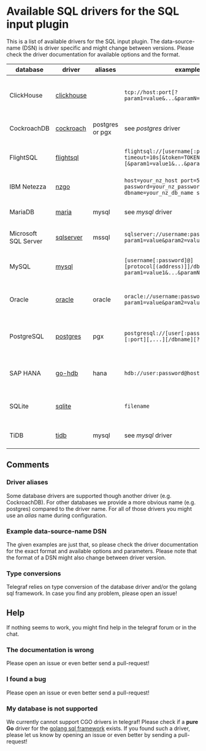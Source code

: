 # Available SQL drivers for the SQL input plugin

This is a list of available drivers for the SQL input plugin. The data-source-name (DSN) is driver specific and
might change between versions. Please check the driver documentation for available options and the format.

| database             | driver                                                    | aliases         | example DSN                                                                                                      | comment                                                                                                               |
| -------------------- | --------------------------------------------------------- | --------------- |------------------------------------------------------------------------------------------------------------------| --------------------------------------------------------------------------------------------------------------------- |
| ClickHouse           | [clickhouse](https://github.com/ClickHouse/clickhouse-go) |                 | `tcp://host:port[?param1=value&...&paramN=value]"`                                                               | see [clickhouse-go docs](https://github.com/ClickHouse/clickhouse-go#dsn) for more information                        |
| CockroachDB          | [cockroach](https://github.com/jackc/pgx)                 | postgres or pgx | see _postgres_ driver                                                                                            | uses PostgresQL driver                                                                                                |
| FlightSQL            | [flightsql](https://github.com/apache/arrow/tree/main/go/arrow/flight/flightsql/driver) | | `flightsql://[username[:password]@]host:port?timeout=10s[&token=TOKEN][&param1=value1&...&paramN=valueN]`        |  see [driver docs](https://github.com/apache/arrow/blob/main/go/arrow/flight/flightsql/driver/README.md) for more information |
| IBM Netezza          | [nzgo](https://github.com/IBM/nzgo)                       |                 | `host=your_nz_host port=5480 user=your_nz_user password=your_nz_password dbname=your_nz_db_name sslmode=disable` | see [driver docs](https://pkg.go.dev/github.com/IBM/nzgo/v12) for more |
| MariaDB              | [maria](https://github.com/go-sql-driver/mysql)           | mysql           | see _mysql_ driver                                                                                               | uses MySQL driver                                                                                                     |
| Microsoft SQL Server | [sqlserver](https://github.com/microsoft/go-mssqldb)     | mssql           | `sqlserver://username:password@host/instance?param1=value&param2=value`                                          | uses newer _sqlserver_ driver                                                                                         |
| MySQL                | [mysql](https://github.com/go-sql-driver/mysql)           |                 | `[username[:password]@][protocol[(address)]]/dbname[?param1=value1&...&paramN=valueN]`                           | see [driver docs](https://github.com/go-sql-driver/mysql) for more information                                        |
| Oracle               | [oracle](https://github.com/sijms/go-ora)                 |  oracle         | `oracle://username:password@host:port/service?param1=value&param2=value`                                         | see [driver docs](https://github.com/sijms/go-ora/blob/master/README.md) for more information   |
| PostgreSQL           | [postgres](https://github.com/jackc/pgx)                  | pgx             | `postgresql://[user[:password]@][netloc][:port][,...][/dbname][?param1=value1&...]`                              | see [postgres docs](https://www.postgresql.org/docs/current/libpq-connect.html#LIBPQ-CONNSTRING) for more information |
| SAP HANA             | [go-hdb](https://github.com/SAP/go-hdb)                   | hana            | `hdb://user:password@host:port`                                                                                  | see [driver docs](https://github.com/SAP/go-hdb) for more information                                                 |
| SQLite               | [sqlite](https://gitlab.com/cznic/sqlite)                 |                 | `filename`                                                                                                       | see [driver docs](https://pkg.go.dev/modernc.org/sqlite) for more information                                         |
| TiDB                 | [tidb](https://github.com/go-sql-driver/mysql)            | mysql           | see _mysql_ driver                                                                                               | uses MySQL driver                                                                                                     |

## Comments

### Driver aliases

Some database drivers are supported though another driver (e.g. CockroachDB). For other databases we provide a more
obvious name (e.g. postgres) compared to the driver name. For all of those drivers you might use an _alias_ name
during configuration.

### Example data-source-name DSN

The given examples are just that, so please check the driver documentation for the exact format
and available options and parameters. Please note that the format of a DSN might also change
between driver version.

### Type conversions

Telegraf relies on type conversion of the database driver and/or the golang sql framework. In case you find
any problem, please open an issue!

## Help

If nothing seems to work, you might find help in the telegraf forum or in the chat.

### The documentation is wrong

Please open an issue or even better send a pull-request!

### I found a bug

Please open an issue or even better send a pull-request!

### My database is not supported

We currently cannot support CGO drivers in telegraf! Please check if a **pure Go** driver for the [golang sql framework](https://golang.org/pkg/database/sql/) exists.
If you found such a driver, please let us know by opening an issue or even better by sending a pull-request!

